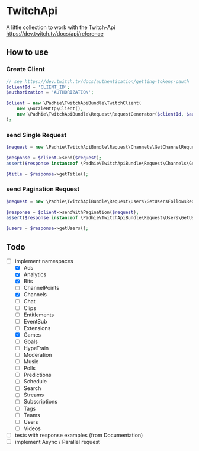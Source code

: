 # TwitchApi
A little collection to work with the Twitch-Api https://dev.twitch.tv/docs/api/reference

## How to use
### Create Client
```php
// see https://dev.twitch.tv/docs/authentication/getting-tokens-oauth
$clientId = 'CLIENT_ID';
$authorization = 'AUTHORIZATION';

$client = new \Padhie\TwitchApiBundle\TwitchClient(
    new \GuzzleHttp\Client(),
    new \Padhie\TwitchApiBundle\Request\RequestGenerator($clientId, $authorization)
);

```

### send Single Request
```php
$request = new \Padhie\TwitchApiBundle\Request\Channels\GetChannelRequest($broadcasterId);

$response = $client->send($request);
assert($response instanceof \Padhie\TwitchApiBundle\Request\Channels\GetChannelResponse);

$title = $response->getTitle();
```

### send Pagination Request
```php
$request = new \Padhie\TwitchApiBundle\Request\Users\GetUsersFollowsRequest($broadcasterId);

$response = $client->sendWithPagination($request);
assert($response instanceof \Padhie\TwitchApiBundle\Request\Users\GetUsersFollowsResponse);

$users = $response->getUsers();
```


## Todo
* [ ] implement namespaces
  * [x] Ads
  * [x] Analytics
  * [x] Bits
  * [ ] ChannelPoints
  * [x] Channels
  * [ ] Chat
  * [ ] Clips
  * [ ] Entitlements
  * [ ] EventSub
  * [ ] Extensions
  * [x] Games
  * [ ] Goals
  * [ ] HypeTrain
  * [ ] Moderation
  * [ ] Music
  * [ ] Polls
  * [ ] Predictions
  * [ ] Schedule
  * [ ] Search
  * [ ] Streams
  * [ ] Subscriptions
  * [ ] Tags
  * [ ] Teams
  * [ ] Users
  * [ ] Videos
* [ ] tests with response examples (from Documentation)
* [ ] implement Async / Parallel request